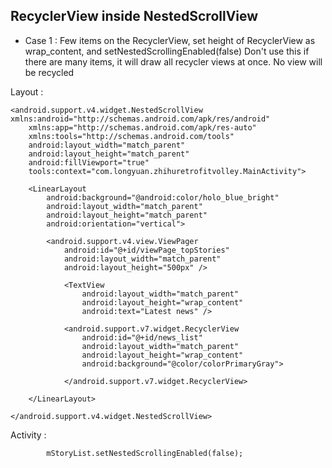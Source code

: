 
## RecyclerView inside NestedScrollView

* Case 1 :  Few items on the RecyclerView, set height of RecyclerView as wrap_content, and setNestedScrollingEnabled(false)
            Don't use this if there are many items, it will draw all recycler views at once. No view will be recycled

Layout :

```
<android.support.v4.widget.NestedScrollView xmlns:android="http://schemas.android.com/apk/res/android"
    xmlns:app="http://schemas.android.com/apk/res-auto"
    xmlns:tools="http://schemas.android.com/tools"
    android:layout_width="match_parent"
    android:layout_height="match_parent"
    android:fillViewport="true"
    tools:context="com.longyuan.zhihuretrofitvolley.MainActivity">

    <LinearLayout
        android:background="@android:color/holo_blue_bright"
        android:layout_width="match_parent"
        android:layout_height="match_parent"
        android:orientation="vertical">

        <android.support.v4.view.ViewPager
            android:id="@+id/viewPage_topStories"
            android:layout_width="match_parent"
            android:layout_height="500px" />

            <TextView
                android:layout_width="match_parent"
                android:layout_height="wrap_content"
                android:text="Latest news" />

            <android.support.v7.widget.RecyclerView
                android:id="@+id/news_list"
                android:layout_width="match_parent"
                android:layout_height="wrap_content"
                android:background="@color/colorPrimaryGray">

            </android.support.v7.widget.RecyclerView>

    </LinearLayout>

</android.support.v4.widget.NestedScrollView>

```

Activity :

```
        mStoryList.setNestedScrollingEnabled(false);
```
